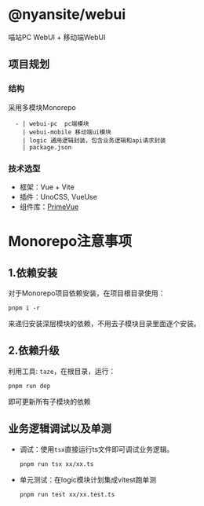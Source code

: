 # @nyansite/webui

喵站PC WebUI + 移动端WebUI

## 项目规划

### 结构

采用多模块Monorepo

```
  - | webui-pc  pc端模块
    | webui-mobile 移动端ui模块
    | logic 通用逻辑封装，包含业务逻辑和api请求封装
    | package.json
```

### 技术选型

- 框架：Vue + Vite
- 插件：UnoCSS, VueUse
- 组件库：[PrimeVue](https://github.com/primefaces/primevue)

# Monorepo注意事项

## 1.依赖安装

对于Monorepo项目依赖安装，在项目根目录使用：

```shell
pnpm i -r
```

来递归安装深层模块的依赖，不用去子模块目录里面逐个安装。

## 2.依赖升级

利用工具: `taze`，在根目录，运行：

```shell
pnpm run dep
```

即可更新所有子模块的依赖

## 业务逻辑调试以及单测

- 调试：使用`tsx`直接运行ts文件即可调试业务逻辑。
  ```shell
  pnpm run tsx xx/xx.ts
  ```
- 单元测试：在logic模块计划集成vitest跑单测
  ```shell
  pnpm run test xx/xx.test.ts
  ```
